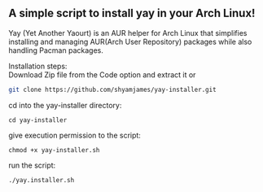 ## A simple script to install yay in your Arch Linux!

Yay (Yet Another Yaourt) is an AUR helper for Arch Linux that simplifies installing and managing AUR(Arch User Repository) packages while also handling Pacman packages.  

Installation steps:  
Download Zip file from the Code option and extract it
or
```Bash
git clone https://github.com/shyamjames/yay-installer.git
```

cd into the yay-installer directory:
```
cd yay-installer
```

give execution permission to the script:
```
chmod +x yay-installer.sh
```

run the script:
```
./yay.installer.sh
```